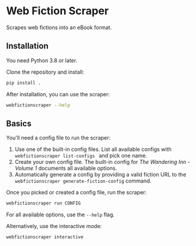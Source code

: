# Web Fiction Scraper

Scrapes web fictions into an eBook format.

## Installation

You need Python 3.8 or later.

Clone the repository and install:

```bash
pip install .
```

After installation, you can use the scraper:

```bash
webfictionscraper --help
```

## Basics

You'll need a config file to run the scraper:

1) Use one of the built-in config files. List all available configs with ```webfictionscraper list-configs ``` and pick one name.
2) Create your own config file. The built-in config for _The Wandering Inn - Volume 1_ documents all available options.
3) Automatically generate a config by providing a valid fiction URL to the ```webfictionscraper generate-fiction-config``` command.

Once you picked or created a config file, run the scraper:

```bash
webfictionscraper run CONFIG
```

For all available options, use the ```--help``` flag.

Alternatively, use the interactive mode:

```bash
webfictionscraper interactive
```
